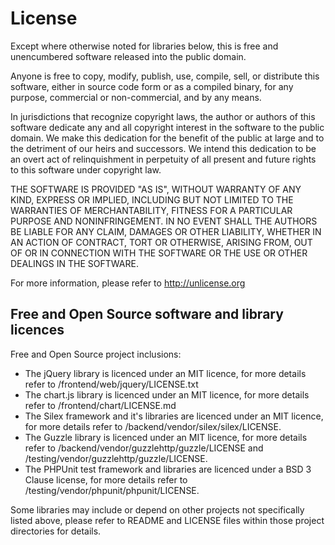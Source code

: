 # License

Except where otherwise noted for libraries below, this is free and unencumbered software released into the public domain.

Anyone is free to copy, modify, publish, use, compile, sell, or
distribute this software, either in source code form or as a compiled
binary, for any purpose, commercial or non-commercial, and by any
means.

In jurisdictions that recognize copyright laws, the author or authors
of this software dedicate any and all copyright interest in the
software to the public domain. We make this dedication for the benefit
of the public at large and to the detriment of our heirs and
successors. We intend this dedication to be an overt act of
relinquishment in perpetuity of all present and future rights to this
software under copyright law.

THE SOFTWARE IS PROVIDED "AS IS", WITHOUT WARRANTY OF ANY KIND,
EXPRESS OR IMPLIED, INCLUDING BUT NOT LIMITED TO THE WARRANTIES OF
MERCHANTABILITY, FITNESS FOR A PARTICULAR PURPOSE AND NONINFRINGEMENT.
IN NO EVENT SHALL THE AUTHORS BE LIABLE FOR ANY CLAIM, DAMAGES OR
OTHER LIABILITY, WHETHER IN AN ACTION OF CONTRACT, TORT OR OTHERWISE,
ARISING FROM, OUT OF OR IN CONNECTION WITH THE SOFTWARE OR THE USE OR
OTHER DEALINGS IN THE SOFTWARE.

For more information, please refer to <http://unlicense.org>


## Free and Open Source software and library licences

Free and Open Source project inclusions:
* The jQuery library is licenced under an MIT licence, for more details refer to /frontend/web/jquery/LICENSE.txt
* The chart.js library is licenced under an MIT licence, for more details refer to /frontend/chart/LICENSE.md
* The Silex framework and it's libraries are licenced under an MIT licence, for more details refer to /backend/vendor/silex/silex/LICENSE.
* The Guzzle library is licenced under an MIT licence, for more details refer to /backend/vendor/guzzlehttp/guzzle/LICENSE and /testing/vendor/guzzlehttp/guzzle/LICENSE.
* The PHPUnit test framework and libraries are licenced under a BSD 3 Clause license, for more details refer to /testing/vendor/phpunit/phpunit/LICENSE.

Some libraries may include or depend on other projects not specifically listed above, please refer to README and LICENSE files within those project directories for details.

